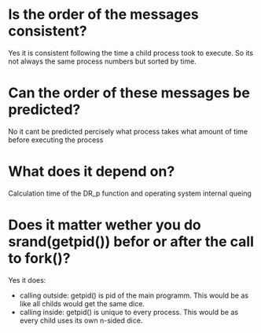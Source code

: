 # Is the order of the messages consistent?
Yes it is consistent following the time a child process took to execute. So its not always the same process numbers but sorted by time.
# Can the order of these messages be predicted?
No it cant be predicted percisely what process takes what amount of time before executing the process
# What does it depend on?
Calculation time of the DR_p function and operating system internal queing
# Does it matter wether you do srand(getpid()) befor or after the call to fork()?
Yes it does:
- calling outside: getpid() is pid of the main programm. This would be as like all childs would get the same dice.
- calling inside: getpid() is unique to every process. This would be as every child uses its own n-sided dice.
